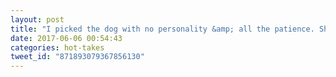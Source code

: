 ```yaml
---
layout: post
title: "I picked the dog with no personality &amp; all the patience. She loves Amanda. Amanda picked the punk pup. He has been my fiercely loyal friend."
date: 2017-06-06 00:54:43
categories: hot-takes
tweet_id: "871893079367856130"
---
```



<!-- Original tweet: https://twitter.com/i/status/871893079367856130 -->